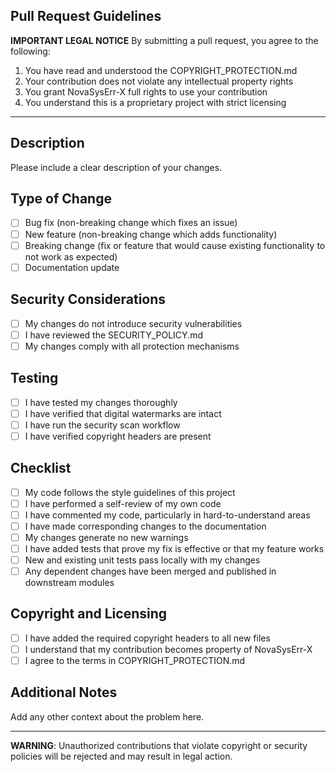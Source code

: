 ## Pull Request Guidelines

**IMPORTANT LEGAL NOTICE**
By submitting a pull request, you agree to the following:
1. You have read and understood the COPYRIGHT_PROTECTION.md
2. Your contribution does not violate any intellectual property rights
3. You grant NovaSysErr-X full rights to use your contribution
4. You understand this is a proprietary project with strict licensing

---

## Description
Please include a clear description of your changes.

## Type of Change
- [ ] Bug fix (non-breaking change which fixes an issue)
- [ ] New feature (non-breaking change which adds functionality)
- [ ] Breaking change (fix or feature that would cause existing functionality to not work as expected)
- [ ] Documentation update

## Security Considerations
- [ ] My changes do not introduce security vulnerabilities
- [ ] I have reviewed the SECURITY_POLICY.md
- [ ] My changes comply with all protection mechanisms

## Testing
- [ ] I have tested my changes thoroughly
- [ ] I have verified that digital watermarks are intact
- [ ] I have run the security scan workflow
- [ ] I have verified copyright headers are present

## Checklist
- [ ] My code follows the style guidelines of this project
- [ ] I have performed a self-review of my own code
- [ ] I have commented my code, particularly in hard-to-understand areas
- [ ] I have made corresponding changes to the documentation
- [ ] My changes generate no new warnings
- [ ] I have added tests that prove my fix is effective or that my feature works
- [ ] New and existing unit tests pass locally with my changes
- [ ] Any dependent changes have been merged and published in downstream modules

## Copyright and Licensing
- [ ] I have added the required copyright headers to all new files
- [ ] I understand that my contribution becomes property of NovaSysErr-X
- [ ] I agree to the terms in COPYRIGHT_PROTECTION.md

## Additional Notes
Add any other context about the problem here.

---

**WARNING**: Unauthorized contributions that violate copyright or security policies will be rejected and may result in legal action.